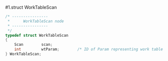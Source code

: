 #1.struct WorkTableScan

```cpp
/* ----------------
 *		WorkTableScan node
 * ----------------
 */
typedef struct WorkTableScan
{
	Scan		scan;
	int			wtParam;		/* ID of Param representing work table */
} WorkTableScan;
```